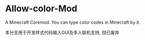 # Allow-color-Mod
A Minecraft Coremod. You can type color codes in Minecraft by it.

本分支用于开发样式代码输入GUI及多人联机支持, 但已废弃
